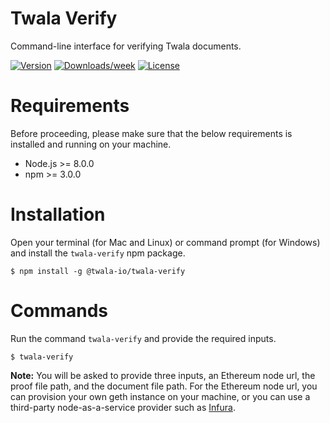 # Twala Verify

Command-line interface for verifying Twala documents.

[![Version](https://img.shields.io/npm/v/@twala-io/twala-verify.svg)](https://npmjs.org/package/@twala-io/twala-verify)
[![Downloads/week](https://img.shields.io/npm/dw/@twala-io/twala-verify.svg)](https://npmjs.org/package/@twala-io/twala-verify)
[![License](https://img.shields.io/npm/l/@twala-io/twala-verify.svg)](https://github.com/twala-io/twala-verify/blob/master/package.json)

# Requirements

Before proceeding, please make sure that the below requirements is installed and running on your machine.

- Node.js >= 8.0.0
- npm >= 3.0.0

# Installation

Open your terminal (for Mac and Linux) or command prompt (for Windows) and install the `twala-verify` npm package.

```sh-session
$ npm install -g @twala-io/twala-verify
```

# Commands

Run the command `twala-verify` and provide the required inputs.

```sh-session
$ twala-verify
```

**Note:**  You will be asked to provide three inputs, an Ethereum node url, the proof file path, and the document file path. For the Ethereum node url, you can provision your own geth instance on your machine, or you can use a third-party node-as-a-service provider such as [Infura](https://infura.io).
